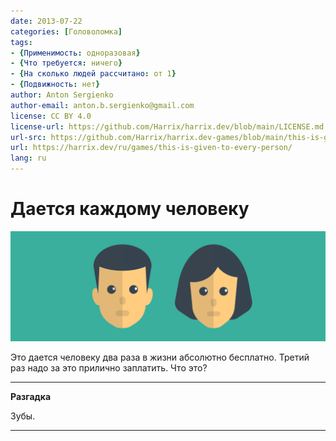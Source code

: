```yaml
---
date: 2013-07-22
categories: [Головоломка]
tags:
- {Применимость: одноразовая}
- {Что требуется: ничего}
- {На сколько людей рассчитано: от 1}
- {Подвижность: нет}
author: Anton Sergienko
author-email: anton.b.sergienko@gmail.com
license: CC BY 4.0
license-url: https://github.com/Harrix/harrix.dev/blob/main/LICENSE.md
url-src: https://github.com/Harrix/harrix.dev-games/blob/main/this-is-given-to-every-person/this-is-given-to-every-person.md
url: https://harrix.dev/ru/games/this-is-given-to-every-person/
lang: ru
---
```


# Дается каждому человеку

![Featured image](featured-image.svg)

Это дается человеку два раза в жизни абсолютно бесплатно. Третий раз надо за это прилично заплатить. Что это?

---

**Разгадка** <!-- !details -->

Зубы.

---

